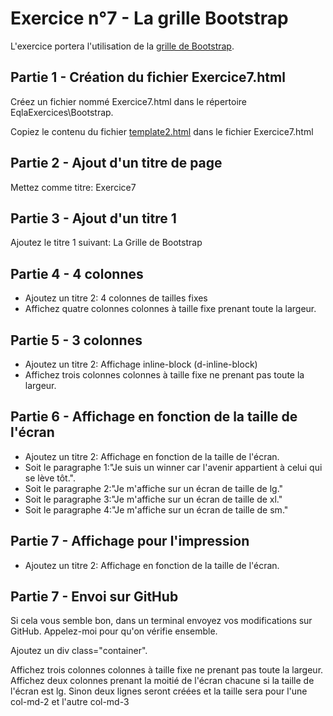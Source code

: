 # Exercice n°7 - La grille Bootstrap
L'exercice portera l'utilisation de la [grille de Bootstrap](/Theorie/README.md#xi-la-grille-bootstrap).

## Partie 1 - Création du fichier Exercice7.html
Créez un fichier nommé Exercice7.html dans le répertoire EqlaExercices\Bootstrap.  

Copiez le contenu du fichier [template2.html](/Exercices/Templates/template2.html?raw=1) dans le fichier Exercice7.html
## Partie 2 - Ajout d'un titre de page
Mettez comme titre: Exercice7

## Partie 3 - Ajout d'un titre 1
Ajoutez le titre 1 suivant: La Grille de Bootstrap

## Partie 4 - 4 colonnes
- Ajoutez un titre 2: 4 colonnes de tailles fixes
- Affichez quatre colonnes colonnes à taille fixe prenant toute la largeur.

## Partie 5 - 3 colonnes
- Ajoutez un titre 2: Affichage inline-block (d-inline-block)
- Affichez trois colonnes colonnes à taille fixe ne prenant pas toute la largeur.

## Partie 6 - Affichage en fonction de la taille de l'écran
- Ajoutez un titre 2: Affichage en fonction de la taille de l'écran.
- Soit le paragraphe 1:"Je suis un winner car l'avenir appartient à celui qui se lève tôt.".
- Soit le paragraphe 2:"Je m'affiche sur un écran de taille de lg."
- Soit le paragraphe 3:"Je m'affiche sur un écran de taille de xl."
- Soit le paragraphe 4:"Je m'affiche sur un écran de taille de sm."

## Partie 7 - Affichage pour l'impression
- Ajoutez un titre 2: Affichage en fonction de la taille de l'écran.



## Partie 7 - Envoi sur GitHub
Si cela vous semble bon, dans un terminal envoyez vos modifications sur GitHub.
Appelez-moi pour qu'on vérifie ensemble.






Ajoutez un div class="container".

Affichez trois colonnes colonnes à taille fixe ne prenant pas toute la largeur.
Affichez deux colonnes prenant la moitié de l'écran chacune si la taille de l'écran est lg. Sinon deux lignes seront créées et la taille sera pour l'une col-md-2 et l'autre col-md-3